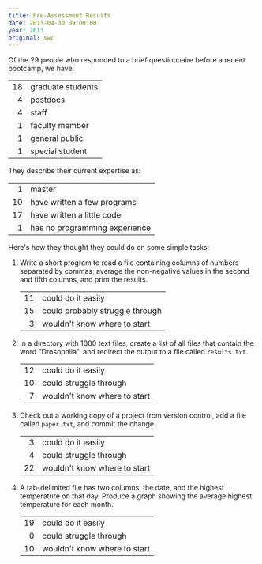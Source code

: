 ```yaml
---
title: Pre-Assessment Results
date: 2013-04-30 09:00:00
year: 2013
original: swc
---
```

<p>Of the 29 people who responded to a brief questionnaire before a recent bootcamp, we have:</p>
<table class="centered">
  <tr><td align="right">18</td><td>graduate students</td></tr>
  <tr><td align="right">4</td><td>postdocs</td></tr>
  <tr><td align="right">4</td><td>staff</td></tr>
  <tr><td align="right">1</td><td>faculty member</td></tr>
  <tr><td align="right">1</td><td>general public</td></tr>
  <tr><td align="right">1</td><td>special student</td></tr>
</table>
<p>They describe their current expertise as:</p>
<table class="centered">
  <tr><td align="right">1</td><td>master</td></tr>
  <tr><td align="right">10</td><td>have written a few programs</td></tr>
  <tr><td align="right">17</td><td>have written a little code</td></tr>
  <tr><td align="right">1</td><td>has no programming experience</td></tr>
</table>
<p>Here's how they thought they could do on some simple tasks:</p>
<ol>
  <li>Write a short program to read a file containing columns of numbers separated by commas, average the non-negative values in the second and fifth columns, and print the results.
    <table class="centered">
      <tr><td align="right">11</td><td>could do it easily</td></tr>
      <tr><td align="right">15</td><td>could probably struggle through</td></tr>
      <tr><td align="right">3</td><td>wouldn't know where to start</td></tr>
    </table>
  </li>
  <li>In a directory with 1000 text files, create a list of all files that contain the word "Drosophila", and redirect the output to a file called <code>results.txt</code>.
    <table class="centered">
      <tr><td align="right">12</td><td>could do it easily</td></tr>
      <tr><td align="right">10</td><td>could struggle through</td></tr>
      <tr><td align="right">7</td><td>wouldn't know where to start</td></tr>
    </table>
  </li>
  <li>Check out a working copy of a project from version control, add a file called <code>paper.txt</code>, and commit the change.
    <table class="centered">
      <tr><td align="right">3</td><td>could do it easily</td></tr>
      <tr><td align="right">4</td><td>could struggle through</td></tr>
      <tr><td align="right">22</td><td>wouldn't know where to start</td></tr>
    </table>
  </li>
  <li>A tab-delimited file has two columns: the date, and the highest temperature on that day. Produce a graph showing the average highest temperature for each month.
    <table class="centered">
      <tr><td align="right">19</td><td>could do it easily</td></tr>
      <tr><td align="right">0</td><td>could struggle through</td></tr>
      <tr><td align="right">10</td><td>wouldn't know where to start</td></tr>
    </table>
  </li>
</ol>
